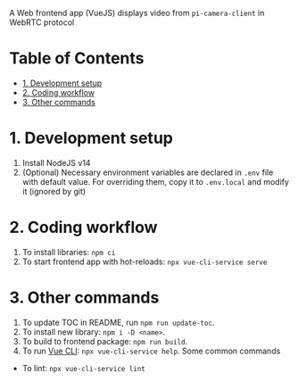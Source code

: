 A Web frontend app (VueJS) displays video from `pi-camera-client` in WebRTC protocol

# Table of Contents

<!-- toc -->

- [1. Development setup](#1-development-setup)
- [2. Coding workflow](#2-coding-workflow)
- [3. Other commands](#3-other-commands)

<!-- tocstop -->

# 1. Development setup 

1. Install NodeJS v14
1. (Optional) Necessary environment variables are declared in `.env` file with default value. For overriding them, copy it to `.env.local` and modify it (ignored by git)

# 2. Coding workflow

1. To install libraries: `npm ci`
1. To start frontend app with hot-reloads: `npx vue-cli-service serve`

# 3. Other commands

1. To update TOC in README, run `npm run update-toc`.
1. To install new library: `npm i -D <name>`.
1. To build to frontend package: `npm run build`.
1. To run [Vue CLI](https://cli.vuejs.org/guide/): `npx vue-cli-service help`. Some common commands

  - To lint: `npx vue-cli-service lint`

